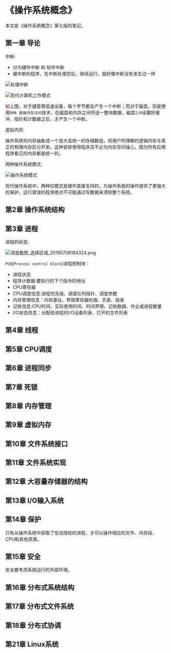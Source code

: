 # 《操作系统概念》

本文是《操作系统概念》第七版的笔记。

## 第一章 导论

中断:

- 分为硬件中断 和 软件中断
- 被中断的程序，在中断处理完后，继续运行，就好像中断没有发生过一样

![处理中断](https://img.codekissyoung.com/2019/06/30/b8997be20e47fbd4d9949a9d545427bc.png)


![现代计算机工作模式](https://img.codekissyoung.com/2019/06/30/2061bc150df7601f889d96275ea73a38.png)

如上图，对于键盘等低速设备，每个字节都会产生一个中断；而对于磁盘，则是使用`DMA 直接内存访问`技术，在磁盘和内存之间传送一整块数据，磁盘`I/O`设置好缓冲、指针和计数器之后，才产生一个中断。

虚拟内存:

操作系统将内存抽象成一个庞大且统一的存储数组，将用户所理解的逻辑内存与真正的物理内存区分开来。这种安排使得程序员不必为内存空间操心。因为所有应用程序看见的内存都是统一的。

两种操作系统模式:

![操作系统模式](https://img.codekissyoung.com/2019/06/30/63df269c425cc37e707c881f3ec9aad8.png)

现代操作系统中，两种位模式是硬件直接支持的，为操作系统的操作提供了更强大的保护。运行错误的程序绝对不可能通过写数据来清除整个系统。

## 第2章 操作系统结构


## 第3章 进程

进程的状态:

![深度截图_选择区域_20190708184324.png](https://img.codekissyoung.com/2019/07/08/08fb7501fecfe3adaed4f1e8b7404835.png)

`PCB`(`Process control block`)进程控制块：

- 进程状态
- 程序计数器:要执行的下个指令的地址
- CPU寄存器
- CPU调度信息:进程优先级、调度队列指针、调度参数
- 内存管理信息：内存基址、界限寄存器的值、页表、段表
- 记账信息:CPU时间、实际使用时间、时间界限、记账数据、作业或进程数量
- I/O状态信息：分配给进程的I/O设备列表、打开的文件列表

## 第4章 线程

## 第5章 CPU调度

## 第6章 进程同步

## 第7章 死锁

## 第8章 内存管理

## 第9章 虚拟内存

## 第10章 文件系统接口

## 第11章 文件系统实现

## 第12章 大容量存储器的结构

## 第13章 I/O输入系统

## 第14章 保护

只有从操作系统中获取了恰当授权的进程，才可以操作相应的文件、内存段、CPU和其他资源。

## 第15章 安全

安全要考虑系统运行的外部环境。

## 第16章 分布式系统结构

## 第17章 分布式文件系统

## 第18章 分布式协调

## 第21章 Linux系统

